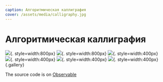 ```yaml
---
caption: Алгоритмическая каллиграфия
cover: /assets/media/calligraphy.jpg
---
```


# Алгоритмическая каллиграфия

![](/assets/media/calligraphy3.jpg){. style=width:800px}
![](/assets/media/calligraphy1.jpg){. style=width:800px}
![](/assets/media/calligraphy2.jpg){. style=width:400px}
![](/assets/media/calligraphy4.jpg){. style=width:400px}
![](/assets/media/calligraphy6.jpg){. style=width:400px}
![](/assets/media/calligraphy5.jpg){. style=width:400px}
{.gallery}

</div>

The source code is on [Observable](https://observablehq.com/@illus0r/asemic-writings)
